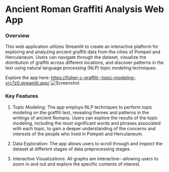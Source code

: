 # Ancient Roman Graffiti Analysis Web App

### Overview
This web application utilizes Streamlit to create an interactive platform for exploring and analyzing ancient graffiti data from the cities of Pompeii and Herculaneum. Users can navigate through the dataset, visualize the distribution of graffiti across different locations, and discover patterns in the text using natural language processing (NLP) topic modeling techniques.

Explore the app here: https://fisher-c-graffiti--topic-modeling-yrc7z0.streamlit.app/
![Screenshot](data/streamlit_pca_screenshot)

### Key Features
1. Topic Modeling: The app employs NLP techniques to perform topic modeling on the graffiti text, revealing themes and patterns in the writings of ancient Romans. Users can explore the results of the topic modeling, including the most significant words and phrases associated with each topic, to gain a deeper understanding of the concerns and interests of the people who lived in Pompeii and Herculaneum.

2. Data Exploration: The app allows users to scroll through and inspect the dataset at different stages of data preprocessing stages.

3. Interactive Visualizations: All graphs are interactive--allowing users to zoom in and out and explore the specific contents of interest.
